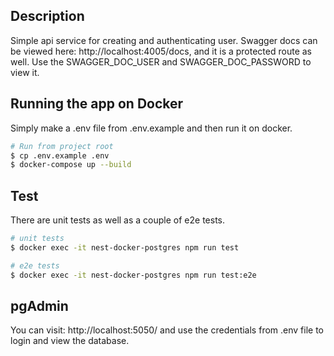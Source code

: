 ## Description

Simple api service for creating and authenticating user.
Swagger docs can be viewed here: http://localhost:4005/docs, and it is a protected route as well. Use the SWAGGER_DOC_USER and SWAGGER_DOC_PASSWORD to view it.

## Running the app on Docker

Simply make a .env file from .env.example and then run it on docker.

```bash
# Run from project root
$ cp .env.example .env
$ docker-compose up --build
```

## Test

There are unit tests as well as a couple of e2e tests.

```bash
# unit tests
$ docker exec -it nest-docker-postgres npm run test

# e2e tests
$ docker exec -it nest-docker-postgres npm run test:e2e
```

## pgAdmin
You can visit: http://localhost:5050/ and use the credentials from .env file to login and view the database.